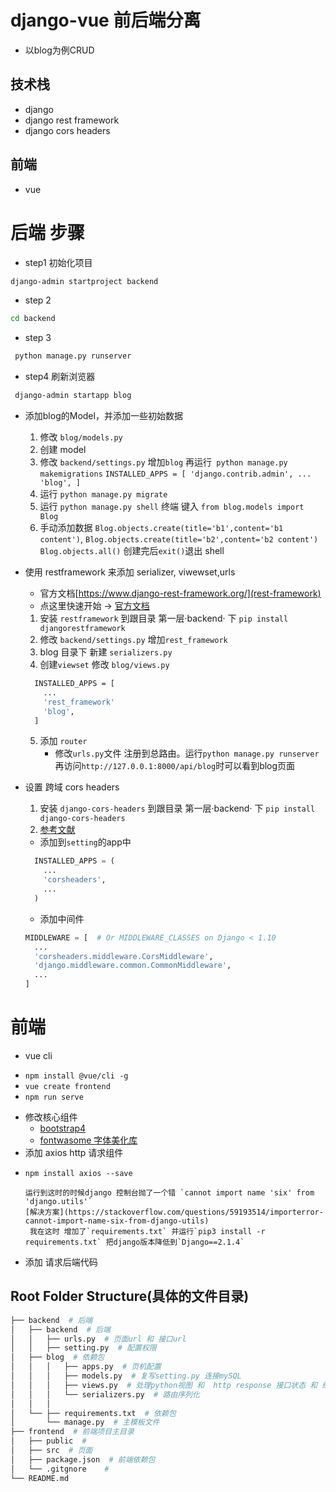 # django-vue 前后端分离
  -  以blog为例CRUD
## 技术栈
 * django
 * django rest framework
 * django cors headers
##  前端 
 * vue
  
# 后端 步骤
* step1 初始化项目
 ```bash
 django-admin startproject backend
 ```
* step 2
```bash
cd backend
```
* step 3
```bash
 python manage.py runserver
```
* step4 刷新浏览器

```bash
 django-admin startapp blog
```
* 添加blog的Model，并添加一些初始数据
  
    1. 修改  `blog/models.py`
    2. 创建 model
    3. 修改 `backend/settings.py` 增加`blog` 再运行` python manage.py makemigrations`
      ```
      INSTALLED_APPS = [
          'django.contrib.admin',
          ...
          'blog',
      ]
      ```
    4. 运行 `python manage.py migrate`
    5. 运行 `python manage.py shell` 终端 键入 `from blog.models import Blog`
    6. 手动添加数据 
    `Blog.objects.create(title='b1',content='b1 content')`,
    `Blog.objects.create(title='b2',content='b2 content')`
    `Blog.objects.all()`
    创建完后`exit()`退出 shell
    

* 使用 restframework 来添加 serializer, viwewset,urls
  - 官方文档[https://www.django-rest-framework.org/](rest-framework)
  - 点这里快速开始 -> [官方文档](https://www.django-rest-framework.org/tutorial/quickstart/#views)
  1. 安装 `restframework` 到跟目录 第一层·backend· 下 `pip install djangorestframework`
  2. 修改 `backend/settings.py` 增加`rest_framework`
  3. blog 目录下 新建 `serializers.py`
  4. 创建`viewset` 修改 `blog/views.py`
  ```bash
    INSTALLED_APPS = [
      ...
      'rest_framework'
      'blog',
    ]
  ```
  5. 添加 `router`
     - 修改`urls.py`文件 注册到总路由。运行`python manage.py runserver` 再访问`http://127.0.0.1:8000/api/blog`时可以看到blog页面
* 设置 跨域 cors headers
  1.  安装 `django-cors-headers` 到跟目录 第一层·backend· 下 `pip install django-cors-headers`
  2. [参考文献](cnblogs.com/daviddd/p/12051522.html)
   - 添加到`setting`的app中
    ```py
      INSTALLED_APPS = (
        ...
        'corsheaders',
        ...
      )
    ```
    - 添加中间件
    ```py
    MIDDLEWARE = [  # Or MIDDLEWARE_CLASSES on Django < 1.10
      ...
      'corsheaders.middleware.CorsMiddleware',
      'django.middleware.common.CommonMiddleware',
      ...
    ]
    ```
# 前端 
* vue cli
 - `npm install @vue/cli -g`
 - `vue create frontend`
 - `npm run serve`
* 修改核心组件
  - [bootstrap4](https://v4.bootcss.com/docs/getting-started/introduction/)
  - [fontwasome 字体美化库](https://fontawesome.dashgame.com/)
* 添加 axios http 请求组件
 - `npm install axios --save`
    ```
    运行到这时的时候django 控制台抛了一个错 `cannot import name 'six' from 'django.utils'`
    [解决方案](https://stackoverflow.com/questions/59193514/importerror-cannot-import-name-six-from-django-utils)
     我在这时 增加了`requirements.txt` 并运行`pip3 install -r requirements.txt` 把django版本降低到`Django==2.1.4`
    ```

* 添加 请求后端代码
## Root Folder Structure(具体的文件目录)

```bash
├── backend  # 后端
│   ├── backend  # 后端
│   │   ├── urls.py  # 页面url 和 接口url
│   │   ├── setting.py  # 配置权限
│   ├── blog  # 依赖包
│   │   │   ├── apps.py  # 页机配置
│   │   │   ├── models.py  # 复写setting.py 连接mySQL
│   │   │   ├── views.py  # 处理python视图 和  http response 接口状态 和 结构返回 到 页面
│   │   │   └── serializers.py  # 路由序列化
│   │   │   
│   └── ├── requirements.txt  # 依赖包
│       └── manage.py  # 主模板文件
├── frontend  # 前端项目主目录
│   ├── public  # 
│   ├── src  # 页面
│   ├── package.json  # 前端依赖包
│   └── .gitgnore    #  
└── README.md 
```
